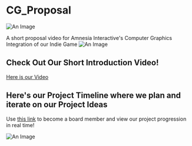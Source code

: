 # CG_Proposal
![An Image](https://i.imgur.com/ERp7DVl.png)


A short proposal video for Amnesia Interactive's Computer Graphics Integration of our Indie Game
![An Image](https://i.imgur.com/eY76u4u.png)

## Check Out Our Short Introduction Video!
[Here is our Video](https://youtu.be/AxOf0Ezet1s)

## Here's our Project Timeline where we plan and iterate on our Project Ideas
Use [this link](https://trello.com/invite/b/jLSWR7Wt/0f821c8d20d2555b14e00ef441a60663/beat) to become a board member and view our project progression in real time!

![An Image](https://i.imgur.com/OJkUjPA.png)


